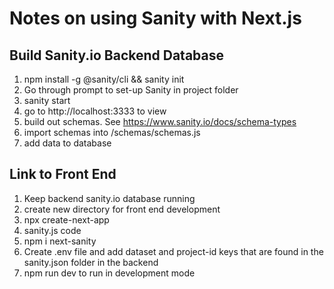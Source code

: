 # Notes on using Sanity with Next.js

## Build Sanity.io Backend Database
1. npm install -g @sanity/cli && sanity init
2. Go through prompt to set-up Sanity in project folder
3. sanity start
4. go to http://localhost:3333 to view 
5. build out schemas. See https://www.sanity.io/docs/schema-types
6. import schemas into /schemas/schemas.js
7. add data to database

## Link to Front End
1. Keep backend sanity.io database running
2. create new directory for front end development
3. npx create-next-app
4. sanity.js code
5. npm i next-sanity
6. Create .env file and add dataset and project-id keys that are found in the sanity.json folder in the backend
7. npm run dev to run in development mode

